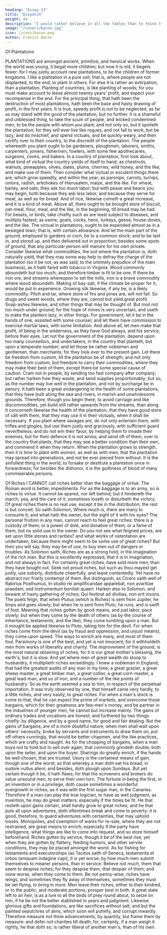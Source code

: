 ```yaml
---
heading: "Essay 23"
title: "Dispatch"
weight: 44
description: "I would rather believe in all the fables than to think tthat this universal frame is without a mind"
image: "/covers/bacon.jpg"
icon: /icons/bacon.png
author: Francis Bacon
---
```



Of Plantations

PLANTATIONS are amongst ancient, primitive, and heroical works. When the world was young, it begat more children; but now it is old, it begets fewer: for I may justly account new plantations, to be the children of former kingdoms. I like a plantation in a pure soil; that is, where people are not displanted, to the end, to plant in others. For else it is rather an extirpation, than a plantation. Planting of countries, is like planting of woods; for you must make account to leese almost twenty years' profit, and expect your recompense in the end. For the principal thing, that hath been the destruction of most plantations, hath been the base and hasty drawing of profit, in the first years. It is true, speedy profit is not to be neglected, as far as may stand with the good of the plantation, but no further. It is a shameful and unblessed thing, to take the scum of people, and wicked condemned men, to be the people with whom you plant; and not only so, but it spoileth the plantation; for they will ever live like rogues, and not fall to work, but be lazy, and do mischief, and spend victuals, and be quickly weary, and then certify over to their country, to the discredit of the plantation. The people wherewith you plant ought to be gardeners, ploughmen, laborers, smiths, carpenters, joiners, fishermen, fowlers, with some few apothecaries, surgeons, cooks, and bakers. In a country of plantation, first look about, what kind of victual the country yields of itself to hand; as chestnuts, walnuts, pineapples, olives, dates, plums, cherries, wild honey, and the like; and make use of them. Then consider what victual or esculent things there are, which grow speedily, and within the year; as parsnips, carrots, turnips, onions, radish, artichokes of Hierusalem, maize, and the like. For wheat, barley, and oats, they ask too much labor; but with pease and beans you may begin, both because they ask less labor, and because they serve for meat, as well as for bread. And of rice, likewise cometh a great increase, and it is a kind of meat. Above all, there ought to be brought store of biscuit, oat-meal, flour, meal, and the like, in the beginning, till bread may be had. For beasts, or birds, take chiefly such as are least subject to diseases, and multiply fastest; as swine, goats, cocks, hens, turkeys, geese, house-doves, and the like. The victual in plantations, ought to be expended almost as in a besieged town; that is, with certain allowance. And let the main part of the ground, employed to gardens or corn, be to a common stock; and to be laid in, and stored up, and then delivered out in proportion; besides some spots of ground, that any particular person will manure for his own private. Consider likewise what commodities, the soil where the plantation is, doth naturally yield, that they may some way help to defray the charge of the plantation (so it be not, as was said, to the untimely prejudice of the main business), as it hath fared with tobacco in Virginia. Wood commonly aboundeth but too much; and therefore timber is fit to be one. If there be iron ore, and streams whereupon to set the mills, iron is a brave commodity where wood aboundeth. Making of bay-salt, if the climate be proper for it, would be put in experience. Growing silk likewise, if any be, is a likely commodity. Pitch and tar, where store of firs and pines are, will not fail. So drugs and sweet woods, where they are, cannot but yield great profit. Soap-ashes likewise, and other things that may be thought of. But moil not too much under ground; for the hope of mines is very uncertain, and useth to make the planters lazy, in other things. For government; let it be in the hands of one, assisted with some counsel; and let them have commission to exercise martial laws, with some limitation. And above all, let men make that profit, of being in the wilderness, as they have God always, and his service, before their eyes. Let not the government of the plantation, depend upon too many counsellors, and undertakers, in the country that planteth, but upon a temperate number; and let those be rather noblemen and gentlemen, than merchants; for they look ever to the present gain. Let there be freedom from custom, till the plantation be of strength; and not only freedom from custom, but freedom to carry their commodities, where they may make their best of them, except there be some special cause of caution. Cram not in people, by sending too fast company after company; but rather harken how they waste, and send supplies proportionably; but so, as the number may live well in the plantation, and not by surcharge be in penury. It hath been a great endangering to the health of some plantations, that they have built along the sea and rivers, in marish and unwholesome grounds. Therefore, though you begin there, to avoid carriage and like discommodities, yet build still rather upwards from the streams, than along. It concerneth likewise the health of the plantation, that they have good store of salt with them, that they may use it in their victuals, when it shall be necessary. If you plant where savages are, do not only entertain them, with trifles and gingles, but use them justly and graciously, with sufficient guard nevertheless; and do not win their favor, by helping them to invade their enemies, but for their defence it is not amiss; and send oft of them, over to the country that plants, that they may see a better condition than their own, and commend it when they return. When the plantation grows to strength, then it is time to plant with women, as well as with men; that the plantation may spread into generations, and not be ever pieced from without. It is the sinfullest thing in the world, to forsake or destitute a plantation once in forwardness; for besides the dishonor, it is the guiltiness of blood of many commiserable persons.






Of Riches
I CANNOT call riches better than the baggage of virtue. The Roman word is better, impedimenta. For as the baggage is to an army, so is riches to virtue. It cannot be spared, nor left behind, but it hindereth the march; yea, and the care of it, sometimes loseth or disturbeth the victory. Of great riches there is no real use, except it be in the distribution; the rest is but conceit. So saith Solomon, Where much is, there are many to consume it; and what hath the owner, but the sight of it with his eyes? The personal fruition in any man, cannot reach to feel great riches: there is a custody of them; or a power of dole, and donative of them; or a fame of them; but no solid use to the owner. Do you not see what feigned prices, are set upon little stones and rarities? and what works of ostentation are undertaken, because there might seem to be some use of great riches? But then you will say, they may be of use, to buy men out of dangers or troubles. As Solomon saith, Riches are as a strong hold, in the imagination of the rich man. But this is excellently expressed, that it is in imagination, and not always in fact. For certainly great riches, have sold more men, than they have bought out. Seek not proud riches, but such as thou mayest get justly, use soberly, distribute cheerfully, and leave contentedly. Yet have no abstract nor friarly contempt of them. But distinguish, as Cicero saith well of Rabirius Posthumus, In studio rei amplificandae apparebat, non avaritiae praedam, sed instrumentum bonitati quaeri. Harken also to Solomon, and beware of hasty gathering of riches; Qui festinat ad divitias, non erit insons. The poets feign, that when Plutus (which is Riches) is sent from Jupiter, he limps and goes slowly; but when he is sent from Pluto, he runs, and is swift of foot. Meaning that riches gotten by good means, and just labor, pace slowly; but when they come by the death of others (as by the course of inheritance, testaments, and the like), they come tumbling upon a man. But it mought be applied likewise to Pluto, taking him for the devil. For when riches come from the devil (as by fraud and oppression, and unjust means), they come upon speed. The ways to enrich are many, and most of them foul. Parsimony is one of the best, and yet is not innocent; for it withholdeth men from works of liberality and charity. The improvement of the ground, is the most natural obtaining of riches; for it is our great mother's blessing, the earth's; but it is slow. And yet where men of great wealth do stoop to husbandry, it multiplieth riches exceedingly. I knew a nobleman in England, that had the greatest audits of any man in my time; a great grazier, a great sheep-master, a great timber man, a great collier, a great corn-master, a great lead-man, and so of iron, and a number of the like points of husbandry. So as the earth seemed a sea to him, in respect of the perpetual importation. It was truly observed by one, that himself came very hardly, to a little riches, and very easily, to great riches. For when a man's stock is come to that, that he can expect the prime of markets, and overcome those bargains, which for their greatness are few men's money, and be partner in the industries of younger men, he cannot but increase mainly. The gains of ordinary trades and vocations are honest; and furthered by two things chiefly: by diligence, and by a good name, for good and fair dealing. But the gains of bargains, are of a more doubtful nature; when men shall wait upon others' necessity, broke by servants and instruments to draw them on, put off others cunningly, that would be better chapmen, and the like practices, which are crafty and naught. As for the chopping of bargains, when a man buys not to hold but to sell over again, that commonly grindeth double, both upon the seller, and upon the buyer. Sharings do greatly enrich, if the hands be well chosen, that are trusted. Usury is the certainest means of gain, though one of the worst; as that whereby a man doth eat his bread, in sudore vultus alieni; and besides, doth plough upon Sundays. But yet certain though it be, it hath flaws; for that the scriveners and brokers do value unsound men, to serve their own turn. The fortune in being the first, in an invention or in a privilege, doth cause sometimes a wonderful overgrowth in riches; as it was with the first sugar man, in the Canaries. Therefore if a man can play the true logician, to have as well judgment, as invention, he may do great matters; especially if the times be fit. He that resteth upon gains certain, shall hardly grow to great riches; and he that puts all upon adventures, doth oftentimes break and come to poverty: it is good, therefore, to guard adventures with certainties, that may uphold losses. Monopolies, and coemption of wares for re-sale, where they are not restrained, are great means to enrich; especially if the party have intelligence, what things are like to come into request, and so store himself beforehand. Riches gotten by service, though it be of the best rise, yet when they are gotten by flattery, feeding humors, and other servile conditions, they may be placed amongst the worst. As for fishing for testaments and executorships (as Tacitus saith of Seneca, testamenta et orbos tamquam indagine capi), it is yet worse; by how much men submit themselves to meaner persons, than in service. Believe not much, them that seem to despise riches; for they despise them, that despair of them; and none worse, when they come to them. Be not penny-wise; riches have wings, and sometimes they fly away of themselves, sometimes they must be set flying, to bring in more. Men leave their riches, either to their kindred, or to the public; and moderate portions, prosper best in both. A great state left to an heir, is as a lure to all the birds of prey round about, to seize on him, if he be not the better stablished in years and judgment. Likewise glorious gifts and foundations, are like sacrifices without salt; and but the painted sepulchres of alms, which soon will putrefy, and corrupt inwardly. Therefore measure not thine advancements, by quantity, but frame them by measure: and defer not charities till death; for, certainly, if a man weigh it rightly, he that doth so, is rather liberal of another man's, than of his own.
